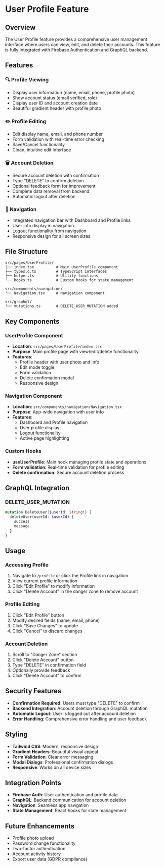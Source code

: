 # User Profile Feature

## Overview
The User Profile feature provides a comprehensive user management interface where users can view, edit, and delete their accounts. This feature is fully integrated with Firebase Authentication and GraphQL backend.

## Features

### 🔍 **Profile Viewing**
- Display user information (name, email, phone, profile photo)
- Show account status (email verified, role)
- Display user ID and account creation date
- Beautiful gradient header with profile photo

### ✏️ **Profile Editing**
- Edit display name, email, and phone number
- Form validation with real-time error checking
- Save/Cancel functionality
- Clean, intuitive edit interface

### 🗑️ **Account Deletion**
- Secure account deletion with confirmation
- Type "DELETE" to confirm deletion
- Optional feedback form for improvement
- Complete data removal from backend
- Automatic logout after deletion

### 🧭 **Navigation**
- Integrated navigation bar with Dashboard and Profile links
- User info display in navigation
- Logout functionality from navigation
- Responsive design for all screen sizes

## File Structure

```
src/pages/UserProfile/
├── index.tsx          # Main UserProfile component
├── types.d.ts         # TypeScript interfaces
├── helper.ts          # Utility functions
└── hooks.ts           # Custom hooks for state management

src/components/navigation/
└── Navigation.tsx     # Navigation component

src/graphql/
└── mutations.ts       # DELETE_USER_MUTATION added
```

## Key Components

### UserProfile Component
- **Location**: `src/pages/UserProfile/index.tsx`
- **Purpose**: Main profile page with view/edit/delete functionality
- **Features**:
  - Profile header with user photo and info
  - Edit mode toggle
  - Form validation
  - Delete confirmation modal
  - Responsive design

### Navigation Component
- **Location**: `src/components/navigation/Navigation.tsx`
- **Purpose**: App-wide navigation with user info
- **Features**:
  - Dashboard and Profile navigation
  - User profile display
  - Logout functionality
  - Active page highlighting

### Custom Hooks
- **useUserProfile**: Main hook managing profile state and operations
- **Form validation**: Real-time validation for profile editing
- **Delete confirmation**: Secure account deletion process

## GraphQL Integration

### DELETE_USER_MUTATION
```graphql
mutation DeleteUser($userId: String!) {
  deleteUser(userId: $userId) {
    success
    message
  }
}
```

## Usage

### Accessing Profile
1. Navigate to `/profile` or click the Profile link in navigation
2. View current profile information
3. Click "Edit Profile" to modify information
4. Click "Delete Account" in the danger zone to remove account

### Profile Editing
1. Click "Edit Profile" button
2. Modify desired fields (name, email, phone)
3. Click "Save Changes" to update
4. Click "Cancel" to discard changes

### Account Deletion
1. Scroll to "Danger Zone" section
2. Click "Delete Account" button
3. Type "DELETE" in confirmation field
4. Optionally provide feedback
5. Click "Delete Account" to confirm

## Security Features

- **Confirmation Required**: Users must type "DELETE" to confirm
- **Backend Integration**: Account deletion through GraphQL mutation
- **Automatic Logout**: User is logged out after account deletion
- **Error Handling**: Comprehensive error handling and user feedback

## Styling

- **Tailwind CSS**: Modern, responsive design
- **Gradient Headers**: Beautiful visual appeal
- **Form Validation**: Clear error messaging
- **Modal Dialogs**: Professional confirmation dialogs
- **Responsive**: Works on all device sizes

## Integration Points

- **Firebase Auth**: User authentication and profile data
- **GraphQL**: Backend communication for account deletion
- **Navigation**: Seamless app navigation
- **State Management**: React hooks for state management

## Future Enhancements

- Profile photo upload
- Password change functionality
- Two-factor authentication
- Account activity history
- Export user data (GDPR compliance)
